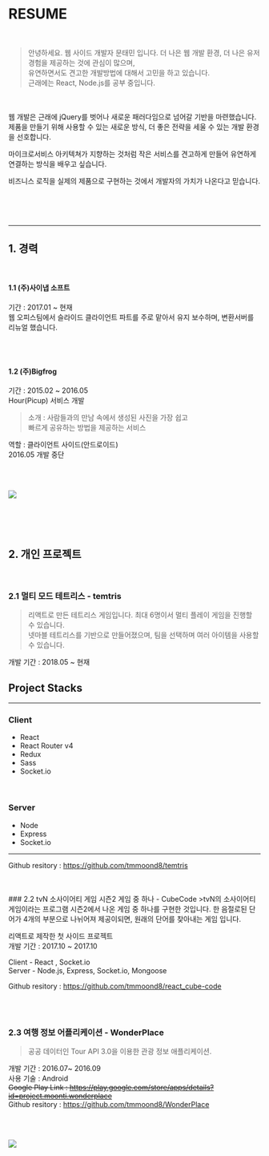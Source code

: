# RESUME

<br>

> 안녕하세요. 웹 사이드 개발자 문태민 입니다.
더 나은 웹 개발 환경, 더 나은 유저 경험을 제공하는 것에 관심이 많으며,  
유연하면서도 견고한 개발방법에 대해서 고민을 하고 있습니다.  
근래에는 React, Node.js를 공부 중입니다.  

<br><br>
웹 개발은 근래에 jQuery를 벗어나 새로운 패러다임으로 넘어갈 기반을 마련했습니다.  
제품을 만들기 위해 사용할 수 있는 새로운 방식, 더 좋은 전략을 세울 수 있는 개발 환경을 선호합니다.

마이크로서비스 아키텍쳐가 지향하는 것처럼 작은 서비스를 견고하게 만들어 유연하게 연결하는 방식을 배우고 싶습니다.

비즈니스 로직을 실제의 제품으로 구현하는 것에서 개발자의 가치가 나온다고 믿습니다.  


<br><br><br>
___

## 1. 경력

<br>

#### 1.1 (주)사이냅 소프트  
기간 : 2017.01 ~ 현재  
웹 오피스팀에서 슬라이드 클라이언트 파트를 주로 맡아서 유지 보수하며, 변환서버를 리뉴얼 했습니다.  

<br><br>

#### 1.2  (주)Bigfrog  
기간 : 2015.02 ~ 2016.05  
Hour(Picup) 서비스  개발  
> 소개 : 사람들과의 만남 속에서 생성된 사진을 가장 쉽고  
빠르게 공유하는 방법을 제공하는 서비스  


역할 : 클라이언트 사이드(안드로이드)  
2016.05 개발 중단

<br>
<br>

![](https://i.imgur.com/Ul44Zll.jpg)

<br><br><br>

## 2. 개인 프로젝트

<br>

### 2.1 멀티 모드 테트리스 - temtris
> 리액트로 만든 테트리스 게임입니다. 최대 6명이서 멀티 플레이 게임을 진행할 수 있습니다.  
넷마블 테트리스를 기반으로 만들어졌으며, 팀을 선택하며 여러 아이템을 사용할 수 있습니다.


개발 기간 : 2018.05 ~ 현재  
## Project Stacks
____

### Client
* React
* React Router v4
* Redux
* Sass
* Socket.io

<br/>

### Server
* Node
* Express
* Socket.io

___


Github resitory : https://github.com/tmmoond8/temtris

<br>
<br>
### 2.2 tvN 소사이어티 게임 시즌2 게임 중 하나 - CubeCode
>tvN의 소사이어티 게임이라는 프로그램 시즌2에서 나온 게임 중 하나를 구현한 것입니다. 한 음절로된 단어가  4개의 부분으로 나뉘어져 제공이되면, 원래의 단어를 찾아내는 게임 입니다.

리액트로 제작한 첫 사이드 프로젝트  
개발 기간 : 2017.10 ~ 2017.10  

Client - React , Socket.io  
Server - Node.js, Express, Socket.io, Mongoose 

Github resitory : https://github.com/tmmoond8/react_cube-code

<br>
<br>


### 2.3 여행 정보 어플리케이션 - WonderPlace
> 공공 데이터인 Tour API 3.0을 이용한 관광 정보 애플리케이션.

개발 기간 : 2016.07~ 2016.09  
사용 기술 : Android  
~~Google Play Link : https://play.google.com/store/apps/details?id=project.moonti.wonderplace~~  
Github resitory : https://github.com/tmmoond8/WonderPlace

<br>
<br>

![](https://i.imgur.com/XaxhAN7.jpg)

<br>
<br>
